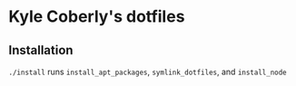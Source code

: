 # Kyle Coberly's dotfiles

## Installation

`./install` runs `install_apt_packages`, `symlink_dotfiles`, and `install_node`
